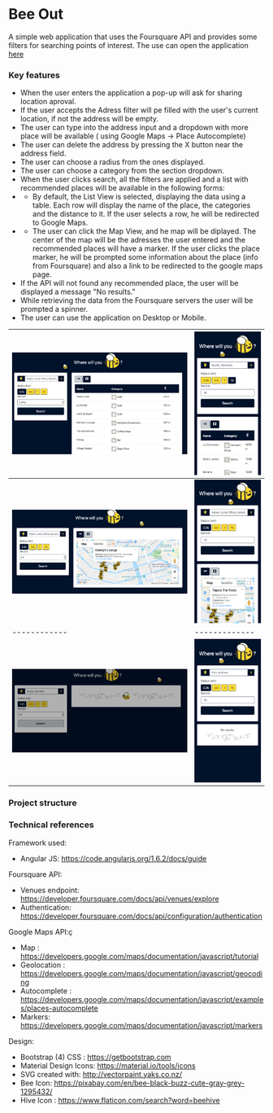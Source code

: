 # Bee Out

A simple web application that uses the Foursquare API and provides some filters for searching points of interest.
The use can open the application [here](https://anadumitrache.github.io/bee-out/app/)

### Key features
* When the user enters the application a pop-up will ask for sharing location aproval.
* If the user accepts the Adress filter will pe filled with the user's current location, if not the address will be empty.
* The user can type into the address input and a dropdown with more place will be available ( using Google Maps -> Place Autocomplete)
* The user can delete the address by pressing the X button near the address field.
* The user can choose a radius from the ones displayed.
* The user can choose a category from the section dropdown.
* When the user clicks search, all the filters are applied and a list with recommended places will be available in the following forms:
* * By default, the List View is selected, displaying the data using a table. Each row will display the name of the place, the categories and the distance to it. If the user selects a row, he will be redirected to Google Maps.
* * The user can click the Map View, and he map will be diplayed. The center of the map will be the adresses the  user entered and the recommended places will have a marker. If the user clicks the place marker, he will be prompted some information about the place (info from Foursquare) and also a link to be redirected to the google maps page.
* If the API will not found any recommended place, the user will be displayed a message "No results."
* While retrieving the data from the Foursquare servers the user will be prompted a spinner.
* The user can use the application on Desktop or Mobile.


![Desktop](README_Desktop_1.png) | ![Mobile](README_Mobile_1.png)
------------ | -------------
![Desktop](README_Desktop_2.png) | ![Mobile](README_Mobile_2.png)
------------ | -------------
![Desktop](README_Desktop_3.png) | ![Mobile](README_Mobile_3.png)

### Project structure
 

### Technical references
Framework used:
* Angular JS: https://code.angularjs.org/1.6.2/docs/guide

Foursquare API:
* Venues endpoint: https://developer.foursquare.com/docs/api/venues/explore
* Authentication: https://developer.foursquare.com/docs/api/configuration/authentication

Google Maps API:ç
* Map : https://developers.google.com/maps/documentation/javascript/tutorial
* Geolocation : https://developers.google.com/maps/documentation/javascript/geocoding
* Autocomplete : https://developers.google.com/maps/documentation/javascript/examples/places-autocomplete
* Markers: https://developers.google.com/maps/documentation/javascript/markers

Design:
* Bootstrap (4) CSS : https://getbootstrap.com
* Material Design Icons: https://material.io/tools/icons
* SVG created with: http://vectorpaint.yaks.co.nz/
* Bee Icon: https://pixabay.com/en/bee-black-buzz-cute-gray-grey-1295432/
* Hive Icon : https://www.flaticon.com/search?word=beehive 

